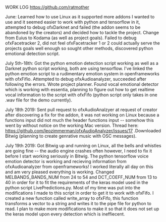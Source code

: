 WORK LOG https://github.com/ratmother

June: Learned how to use Linux as it supported more addons I wanted to use and it seemed easier to work with python and tensorflow in it, attempted to debug ofxDarknet and failed (the addon seems to be abandoned by the creators) and decided how to tackle the project. Change from Euius to Kodama (as well as project goals). Failed to debug ofxFacetracker 2, did not feel ofxFacetracker 1 or 2 could actually serve the projects goals well enough so sought other methods, discovered python emotional detection script.

July 5th-18th: Got the python emotion detection script working as well as a Darknet python script working, both are using tensorflow. I've linked the python emotion script to a rudimentary emotion system in openframeworks with ofxFifio. Attempted to debug ofxAudioanalyzer, succeeded after following the errors. Wrote project planner. Found vocal emotional detector which is working with essentia, planning to figure out how to get realtime vocal information to the script with ofxFifo (python script only takes in one .wav file for the demo currently).

July 18th 2019: Sent pull request to ofxAudioAnalzyer at request of creator after discovering a fix for the addon, it was not working on Linux because a functions input did not much the header functions input -- somehow this went by without notice on the working Mac version. Thread here: https://github.com/leozimmerman/ofxAudioAnalyzer/issues/17 .Downloaded Bitwig (planning to create genrative music with OSC messages).

July 19th 2019: Got Bitwig up and running on Linux, all the bells and whistles are going fine -- the audio engine crashes often however, I need to fix it before I start working seriously in Bitwig. The python tensorflow voice emotion detector is working and recieving information from ofxAudioanalyzer from openframeworks! I worked literally all day on this and am very pleased everything is working. Changed MELBANDS_BANDS_NUM from 24 to 54 and DCT_COEFF_NUM from 13 to 40 in order for it to fit the requirements of the keras model used in the python script LivePredictions.py. Most of my time was put into the modifications I made to this script in order to get it to work with ofxFifo. I created a new function called write_array to ofxFifo, this function transforms a vector<float> to a string and writes it to the pipe file for python to read. I plan to make more modifications to make it so that it does not set up the keras model upon every detection which is ineffiecent. 
